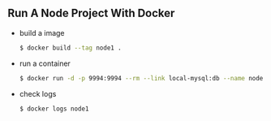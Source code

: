 ## Run A Node Project With Docker

- build a image
  ```bash
  $ docker build --tag node1 .
  ```

- run a container
  ```bash
  $ docker run -d -p 9994:9994 --rm --link local-mysql:db --name node1 node1
  ```

- check logs
  ```bash
  $ docker logs node1
  ```
